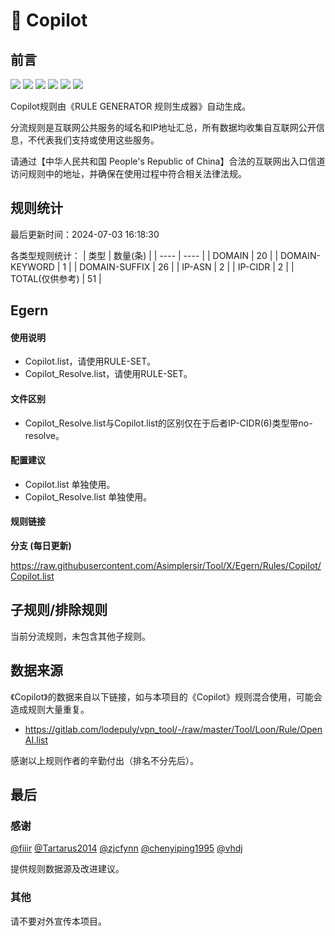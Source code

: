 # 🧸 Copilot

## 前言

![](https://shields.io/badge/-移除重复规则-ff69b4) ![](https://shields.io/badge/-DOMAIN与DOMAIN--SUFFIX合并-green) ![](https://shields.io/badge/-DOMAIN--SUFFIX间合并-critical) ![](https://shields.io/badge/-DOMAIN与DOMAIN--KEYWORD合并-9cf) ![](https://shields.io/badge/-DOMAIN--SUFFIX与DOMAIN--KEYWORD合并-blue) ![](https://shields.io/badge/-IP--CIDR(6)合并-blueviolet) 

Copilot规则由《RULE GENERATOR 规则生成器》自动生成。

分流规则是互联网公共服务的域名和IP地址汇总，所有数据均收集自互联网公开信息，不代表我们支持或使用这些服务。

请通过【中华人民共和国 People's Republic of China】合法的互联网出入口信道访问规则中的地址，并确保在使用过程中符合相关法律法规。

## 规则统计

最后更新时间：2024-07-03 16:18:30

各类型规则统计：
| 类型 | 数量(条)  | 
| ---- | ----  |
| DOMAIN | 20  | 
| DOMAIN-KEYWORD | 1  | 
| DOMAIN-SUFFIX | 26  | 
| IP-ASN | 2  | 
| IP-CIDR | 2  | 
| TOTAL(仅供参考) | 51  | 


## Egern 

#### 使用说明
- Copilot.list，请使用RULE-SET。
- Copilot_Resolve.list，请使用RULE-SET。

#### 文件区别
- Copilot_Resolve.list与Copilot.list的区别仅在于后者IP-CIDR(6)类型带no-resolve。

#### 配置建议
- Copilot.list 单独使用。
- Copilot_Resolve.list 单独使用。

#### 规则链接
**分支 (每日更新)**

https://raw.githubusercontent.com/Asimplersir/Tool/X/Egern/Rules/Copilot/Copilot.list











## 子规则/排除规则


当前分流规则，未包含其他子规则。

## 数据来源

《Copilot》的数据来自以下链接，如与本项目的《Copilot》规则混合使用，可能会造成规则大量重复。

- https://gitlab.com/lodepuly/vpn_tool/-/raw/master/Tool/Loon/Rule/OpenAI.list


感谢以上规则作者的辛勤付出（排名不分先后）。

## 最后

### 感谢

[@fiiir](https://github.com/fiiir) [@Tartarus2014](https://github.com/Tartarus2014) [@zjcfynn](https://github.com/zjcfynn) [@chenyiping1995](https://github.com/chenyiping1995) [@vhdj](https://github.com/vhdj)

提供规则数据源及改进建议。

### 其他

请不要对外宣传本项目。